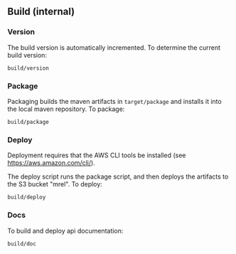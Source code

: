 ## Build (internal)

### Version

The build version is automatically incremented.  To determine the
current build version:

    build/version

### Package

Packaging builds the maven artifacts in `target/package` and installs
it into the local maven repository.  To package:

    build/package

### Deploy

Deployment requires that the AWS CLI tools be installed (see
https://aws.amazon.com/cli/).

The deploy script runs the package script, and then deploys the
artifacts to the S3 bucket "mrel".  To deploy:

    build/deploy

### Docs

To build and deploy api documentation:

    build/doc